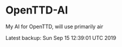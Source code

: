 # OpenTTD-AI
My AI for OpenTTD, will use primarily air

Latest backup: Sun Sep 15 12:39:01 UTC 2019
